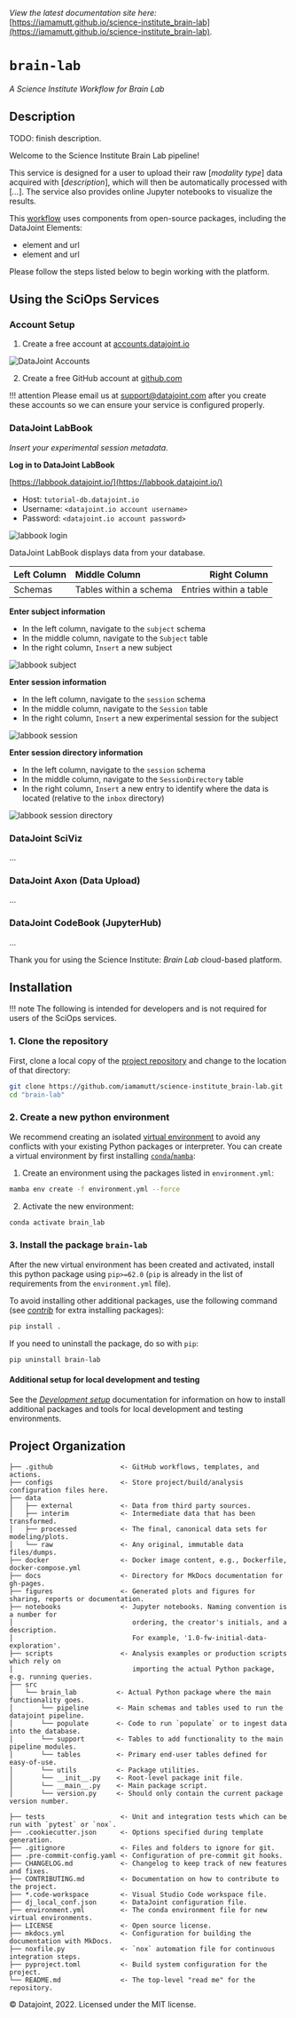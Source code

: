 _View the latest documentation site here:_ [https://iamamutt.github.io/science-institute_brain-lab](https://iamamutt.github.io/science-institute_brain-lab).

<!--intro-start-->

# `brain-lab`

_A Science Institute Workflow for Brain Lab_

## Description

TODO: finish description.

Welcome to the Science Institute Brain Lab pipeline!

This service is designed for a user to upload their raw [_modality type_] data acquired with [_description_], which will then be automatically processed with [_..._]. The service also provides online Jupyter notebooks to visualize the results.

This [workflow](https://github.com/iamamutt/science-institute_brain-lab) uses components from open-source packages, including the DataJoint Elements:

- element and url
- element and url

Please follow the steps listed below to begin working with the platform.

## Using the SciOps Services

### Account Setup

1. Create a free account at [accounts.datajoint.io](https://accounts.datajoint.io/signup)

![DataJoint Accounts](docs/assets/setup/accounts.png)

2. Create a free GitHub account at [github.com](https://github.com/signup)

!!! attention
    Please email us at [support@datajoint.com](mailto:support@datajoint.com) after you create these accounts so we can ensure your service is configured properly.

### DataJoint LabBook

_Insert your experimental session metadata._

**Log in to DataJoint LabBook**

[https://labbook.datajoint.io/](https://labbook.datajoint.io/)

- Host: `tutorial-db.datajoint.io`
- Username: `<datajoint.io account username>`
- Password: `<datajoint.io account password>`

![labbook login](docs/assets/setup/labbook_login.png)

DataJoint LabBook displays data from your database.

| Left Column | Middle Column          |           Right Column |
| :---------- | :--------------------- | ---------------------: |
| Schemas     | Tables within a schema | Entries within a table |

**Enter subject information**

- In the left column, navigate to the `subject` schema
- In the middle column, navigate to the `Subject` table
- In the right column, `Insert` a new subject

![labbook subject](docs/assets/setup/labbook_subject.png)

**Enter session information**

- In the left column, navigate to the `session` schema
- In the middle column, navigate to the `Session` table
- In the right column, `Insert` a new experimental session for the
  subject

![labbook session](docs/assets/setup/labbook_session.png)

**Enter session directory information**

- In the left column, navigate to the `session` schema
- In the middle column, navigate to the `SessionDirectory` table
- In the right column, `Insert` a new entry to identify where the data
  is located (relative to the `inbox` directory)

![labbook session directory](docs/assets/setup/labbook_sessiondirectory.png)

### DataJoint SciViz

...

### DataJoint Axon (Data Upload)

...

### DataJoint CodeBook (JupyterHub)

...

<!--intro-end-->
<!--install-start-->

Thank you for using the Science Institute: _Brain Lab_ cloud-based platform.

## Installation

!!! note
    The following is intended for developers and is not required for users of the SciOps services.

### 1. Clone the repository

First, clone a local copy of the [project repository](https://github.com/iamamutt/science-institute_brain-lab) and change to the location of that directory:

```bash
git clone https://github.com/iamamutt/science-institute_brain-lab.git
cd "brain-lab"
```

### 2. Create a new python environment

We recommend creating an isolated [virtual environment](https://realpython.com/python-virtual-environments-a-primer/) to avoid any conflicts with your existing Python packages or interpreter. You can create a virtual environment by first installing [`conda`/`mamba`](https://github.com/conda-forge/miniforge#mambaforge):

1. Create an environment using the packages listed in `environment.yml`:

```bash
mamba env create -f environment.yml --force
```

2. Activate the new environment:

```bash
conda activate brain_lab
```

### 3. Install the package `brain-lab`

After the new virtual environment has been created and activated, install this python package using `pip>=62.0` (`pip` is already in the list of requirements from the `environment.yml` file).

To avoid installing other additional packages, use the following command (see [_contrib_](./CONTRIBUTING.md#setting-up-a-local-development-environment) for extra installing packages):

```bash
pip install .
```

If you need to uninstall the package, do so with `pip`:

```bash
pip uninstall brain-lab
```

#### Additional setup for local development and testing

See the [_Development setup_](./CONTRIBUTING.md#setting-up-a-local-development-environment) documentation for information on how to install additional packages and tools for local development and testing environments.

<!--install-end-->
<!--rest-of-doc-start-->

## Project Organization

```
├── .github                 <- GitHub workflows, templates, and actions.
├── configs                 <- Store project/build/analysis configuration files here.
├── data
│   ├── external            <- Data from third party sources.
│   ├── interim             <- Intermediate data that has been transformed.
│   ├── processed           <- The final, canonical data sets for modeling/plots.
│   └── raw                 <- Any original, immutable data files/dumps.
├── docker                  <- Docker image content, e.g., Dockerfile, docker-compose.yml
├── docs                    <- Directory for MkDocs documentation for gh-pages.
├── figures                 <- Generated plots and figures for sharing, reports or documentation.
├── notebooks               <- Jupyter notebooks. Naming convention is a number for
│                              ordering, the creator's initials, and a description.
│                              For example, '1.0-fw-initial-data-exploration'.
├── scripts                 <- Analysis examples or production scripts which rely on
│                              importing the actual Python package, e.g. running queries.
├── src
│   └── brain_lab          <- Actual Python package where the main functionality goes.
│       └── pipeline       <- Main schemas and tables used to run the datajoint pipeline.
│       └── populate       <- Code to run `populate` or to ingest data into the database.
│       └── support        <- Tables to add functionality to the main pipeline modules.
│       └── tables         <- Primary end-user tables defined for easy-of-use.
│       └── utils          <- Package utilities.
│       └── __init__.py    <- Root-level package init file.
│       └── __main__.py    <- Main package script.
│       └── version.py     <- Should only contain the current package version number.

├── tests                   <- Unit and integration tests which can be run with `pytest` or `nox`.
├── .cookiecutter.json      <- Options specified during template generation.
├── .gitignore              <- Files and folders to ignore for git.
├── .pre-commit-config.yaml <- Configuration of pre-commit git hooks.
├── CHANGELOG.md            <- Changelog to keep track of new features and fixes.
├── CONTRIBUTING.md         <- Documentation on how to contribute to the project.
├── *.code-workspace        <- Visual Studio Code workspace file.
├── dj_local_conf.json      <- DataJoint configuration file.
├── environment.yml         <- The conda environment file for new virtual environments.
├── LICENSE                 <- Open source license.
├── mkdocs.yml              <- Configuration for building the documentation with MkDocs.
├── noxfile.py              <- `nox` automation file for continuous integration steps.
├── pyproject.toml          <- Build system configuration for the project.
└── README.md               <- The top-level "read me" for the repository.
```

<!--rest-of-doc-end-->

©️ Datajoint, 2022. Licensed under the MIT license.
